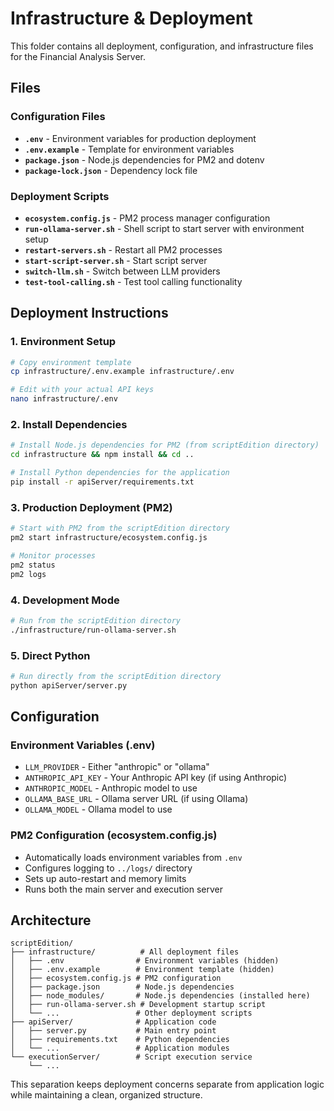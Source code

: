 # Infrastructure & Deployment

This folder contains all deployment, configuration, and infrastructure files for the Financial Analysis Server.

## Files

### Configuration Files
- **`.env`** - Environment variables for production deployment
- **`.env.example`** - Template for environment variables
- **`package.json`** - Node.js dependencies for PM2 and dotenv
- **`package-lock.json`** - Dependency lock file

### Deployment Scripts
- **`ecosystem.config.js`** - PM2 process manager configuration
- **`run-ollama-server.sh`** - Shell script to start server with environment setup
- **`restart-servers.sh`** - Restart all PM2 processes
- **`start-script-server.sh`** - Start script server
- **`switch-llm.sh`** - Switch between LLM providers
- **`test-tool-calling.sh`** - Test tool calling functionality

## Deployment Instructions

### 1. Environment Setup
```bash
# Copy environment template
cp infrastructure/.env.example infrastructure/.env

# Edit with your actual API keys
nano infrastructure/.env
```

### 2. Install Dependencies
```bash
# Install Node.js dependencies for PM2 (from scriptEdition directory)
cd infrastructure && npm install && cd ..

# Install Python dependencies for the application
pip install -r apiServer/requirements.txt
```

### 3. Production Deployment (PM2)
```bash
# Start with PM2 from the scriptEdition directory
pm2 start infrastructure/ecosystem.config.js

# Monitor processes
pm2 status
pm2 logs
```

### 4. Development Mode
```bash
# Run from the scriptEdition directory
./infrastructure/run-ollama-server.sh
```

### 5. Direct Python
```bash
# Run directly from the scriptEdition directory
python apiServer/server.py
```

## Configuration

### Environment Variables (.env)
- `LLM_PROVIDER` - Either "anthropic" or "ollama"
- `ANTHROPIC_API_KEY` - Your Anthropic API key (if using Anthropic)
- `ANTHROPIC_MODEL` - Anthropic model to use
- `OLLAMA_BASE_URL` - Ollama server URL (if using Ollama)
- `OLLAMA_MODEL` - Ollama model to use

### PM2 Configuration (ecosystem.config.js)
- Automatically loads environment variables from `.env`
- Configures logging to `../logs/` directory
- Sets up auto-restart and memory limits
- Runs both the main server and execution server

## Architecture

```
scriptEdition/
├── infrastructure/          # All deployment files
│   ├── .env                # Environment variables (hidden)
│   ├── .env.example        # Environment template (hidden)
│   ├── ecosystem.config.js # PM2 configuration
│   ├── package.json        # Node.js dependencies
│   ├── node_modules/       # Node.js dependencies (installed here)
│   ├── run-ollama-server.sh # Development startup script
│   └── ...                 # Other deployment scripts
├── apiServer/              # Application code
│   ├── server.py           # Main entry point
│   ├── requirements.txt    # Python dependencies
│   └── ...                 # Application modules
└── executionServer/        # Script execution service
    └── ...
```

This separation keeps deployment concerns separate from application logic while maintaining a clean, organized structure.